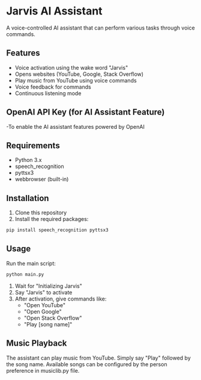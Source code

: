 # Jarvis AI Assistant

A voice-controlled AI assistant that can perform various tasks through voice commands.

## Features

- Voice activation using the wake word "Jarvis"
- Opens websites (YouTube, Google, Stack Overflow)
- Play music from YouTube using voice commands
- Voice feedback for commands
- Continuous listening mode

## OpenAI API Key (for AI Assistant Feature)
-To enable the AI assistant features powered by OpenAI

## Requirements

- Python 3.x
- speech_recognition
- pyttsx3
- webbrowser (built-in)

## Installation

1. Clone this repository
2. Install the required packages:
```bash
pip install speech_recognition pyttsx3
```

## Usage

Run the main script:
```bash
python main.py
```

1. Wait for "Initializing Jarvis"
2. Say "Jarvis" to activate
3. After activation, give commands like:
   - "Open YouTube"
   - "Open Google"
   - "Open Stack Overflow"
   - "Play [song name]" 

## Music Playback
The assistant can play music from YouTube. Simply say "Play" followed by the song name. Available songs can be configured by the person preference in musiclib.py file.



